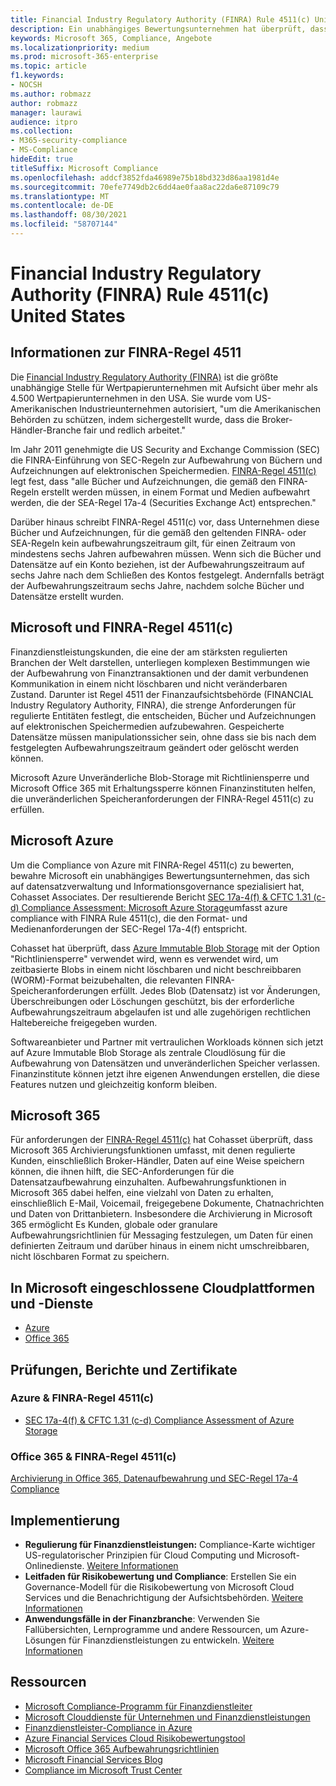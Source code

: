 ```yaml
---
title: Financial Industry Regulatory Authority (FINRA) Rule 4511(c) United States
description: Ein unabhängiges Bewertungsunternehmen hat überprüft, dass Azure und Office 365 Finanzunternehmen dabei helfen können, DIE FINRA-Regel 4511 für die Aufbewahrung von Datensätzen und unveränderliche Speicheranforderungen zu erfüllen.
keywords: Microsoft 365, Compliance, Angebote
ms.localizationpriority: medium
ms.prod: microsoft-365-enterprise
ms.topic: article
f1.keywords:
- NOCSH
ms.author: robmazz
author: robmazz
manager: laurawi
audience: itpro
ms.collection:
- M365-security-compliance
- MS-Compliance
hideEdit: true
titleSuffix: Microsoft Compliance
ms.openlocfilehash: addcf3852fda46989e75b18bd323d86aa1981d4e
ms.sourcegitcommit: 70efe7749db2c6dd4ae0faa8ac22da6e87109c79
ms.translationtype: MT
ms.contentlocale: de-DE
ms.lasthandoff: 08/30/2021
ms.locfileid: "58707144"
---
```

# <a name="financial-industry-regulatory-authority-finra-rule-4511c-united-states"></a>Financial Industry Regulatory Authority (FINRA) Rule 4511(c) United States

## <a name="about-finra-rule-4511"></a>Informationen zur FINRA-Regel 4511

Die [Financial Industry Regulatory Authority (FINRA)](https://www.finra.org/#/) ist die größte unabhängige Stelle für Wertpapierunternehmen mit Aufsicht über mehr als 4.500 Wertpapierunternehmen in den USA. Sie wurde vom US-Amerikanischen Industrieunternehmen autorisiert, "um die Amerikanischen Behörden zu schützen, indem sichergestellt wurde, dass die Broker-Händler-Branche fair und redlich arbeitet."

Im Jahr 2011 genehmigte die US Security and Exchange Commission (SEC) die FINRA-Einführung von SEC-Regeln zur Aufbewahrung von Büchern und Aufzeichnungen auf elektronischen Speichermedien. [FINRA-Regel 4511(c)](https://www.finra.org/sites/default/files/NoticeDocument/p123548.pdf) legt fest, dass "alle Bücher und Aufzeichnungen, die gemäß den FINRA-Regeln erstellt werden müssen, in einem Format und Medien aufbewahrt werden, die der SEA-Regel 17a-4 (Securities Exchange Act) entsprechen."

Darüber hinaus schreibt FINRA-Regel 4511(c) vor, dass Unternehmen diese Bücher und Aufzeichnungen, für die gemäß den geltenden FINRA- oder SEA-Regeln kein aufbewahrungszeitraum gilt, für einen Zeitraum von mindestens sechs Jahren aufbewahren müssen. Wenn sich die Bücher und Datensätze auf ein Konto beziehen, ist der Aufbewahrungszeitraum auf sechs Jahre nach dem Schließen des Kontos festgelegt. Andernfalls beträgt der Aufbewahrungszeitraum sechs Jahre, nachdem solche Bücher und Datensätze erstellt wurden.

## <a name="microsoft-and-finra-rule-4511c"></a>Microsoft und FINRA-Regel 4511(c)

Finanzdienstleistungskunden, die eine der am stärksten regulierten Branchen der Welt darstellen, unterliegen komplexen Bestimmungen wie der Aufbewahrung von Finanztransaktionen und der damit verbundenen Kommunikation in einem nicht löschbaren und nicht veränderbaren Zustand. Darunter ist Regel 4511 der Finanzaufsichtsbehörde (FINANCIAL Industry Regulatory Authority, FINRA), die strenge Anforderungen für regulierte Entitäten festlegt, die entscheiden, Bücher und Aufzeichnungen auf elektronischen Speichermedien aufzubewahren. Gespeicherte Datensätze müssen manipulationssicher sein, ohne dass sie bis nach dem festgelegten Aufbewahrungszeitraum geändert oder gelöscht werden können.

Microsoft Azure Unveränderliche Blob-Storage mit Richtliniensperre und Microsoft Office 365 mit Erhaltungssperre können Finanzinstituten helfen, die unveränderlichen Speicheranforderungen der FINRA-Regel 4511(c) zu erfüllen.

## <a name="microsoft-azure"></a>Microsoft Azure

Um die Compliance von Azure mit FINRA-Regel 4511(c) zu bewerten, bewahre Microsoft ein unabhängiges Bewertungsunternehmen, das sich auf datensatzverwaltung und Informationsgovernance spezialisiert hat, Cohasset Associates. Der resultierende Bericht [SEC 17a-4(f) & CFTC 1.31 (c-d) Compliance Assessment: Microsoft Azure Storage](https://azure.microsoft.com/resources/azure-immutable-storage-assessment-for-sec-17a-4f-by-cohasset/)umfasst azure compliance with FINRA Rule 4511(c), die den Format- und Medienanforderungen der SEC-Regel 17a-4(f) entspricht.

Cohasset hat überprüft, dass [Azure Immutable Blob Storage](/azure/storage/blobs/storage-blob-immutable-storage) mit der Option "Richtliniensperre" verwendet wird, wenn es verwendet wird, um zeitbasierte Blobs in einem nicht löschbaren und nicht beschreibbaren (WORM)-Format beizubehalten, die relevanten FINRA-Speicheranforderungen erfüllt. Jedes Blob (Datensatz) ist vor Änderungen, Überschreibungen oder Löschungen geschützt, bis der erforderliche Aufbewahrungszeitraum abgelaufen ist und alle zugehörigen rechtlichen Haltebereiche freigegeben wurden.

Softwareanbieter und Partner mit vertraulichen Workloads können sich jetzt auf Azure Immutable Blob Storage als zentrale Cloudlösung für die Aufbewahrung von Datensätzen und unveränderlichen Speicher verlassen. Finanzinstitute können jetzt ihre eigenen Anwendungen erstellen, die diese Features nutzen und gleichzeitig konform bleiben.

## <a name="microsoft-365"></a>Microsoft 365

Für anforderungen der [FINRA-Regel 4511(c)](/microsoft-365/compliance/retention-regulatory-requirements#sec-17a-4f-finra-4511c-and-cftc-131c-d) hat Cohasset überprüft, dass Microsoft 365 Archivierungsfunktionen umfasst, mit denen regulierte Kunden, einschließlich Broker-Händler, Daten auf eine Weise speichern können, die ihnen hilft, die SEC-Anforderungen für die Datensatzaufbewahrung einzuhalten. Aufbewahrungsfunktionen in Microsoft 365 dabei helfen, eine vielzahl von Daten zu erhalten, einschließlich E-Mail, Voicemail, freigegebene Dokumente, Chatnachrichten und Daten von Drittanbietern. Insbesondere die Archivierung in Microsoft 365 ermöglicht Es Kunden, globale oder granulare Aufbewahrungsrichtlinien für Messaging festzulegen, um Daten für einen definierten Zeitraum und darüber hinaus in einem nicht umschreibbaren, nicht löschbaren Format zu speichern.

## <a name="microsoft-in-scope-cloud-platforms--services"></a>In Microsoft eingeschlossene Cloudplattformen und -Dienste

- [Azure](https://gallery.technet.microsoft.com/Overview-of-Azure-c1be3942)
- [Office 365](https://aka.ms/Office365ComplianceOfferings)

## <a name="audits-reports-and-certificates"></a>Prüfungen, Berichte und Zertifikate

### <a name="azure--finra-rule-4511c"></a>Azure & FINRA-Regel 4511(c)

- [SEC 17a-4(f) & CFTC 1.31 (c-d) Compliance Assessment of Azure Storage](https://azure.microsoft.com/resources/azure-immutable-storage-assessment-for-sec-17a-4f-by-cohasset/)

### <a name="office-365--finra-rule-4511c"></a>Office 365 & FINRA-Regel 4511(c)

[Archivierung in Office 365, Datenaufbewahrung und SEC-Regel 17a-4 Compliance](https://www.microsoft.com/microsoft-365/blog/2015/11/10/office-365-exchange-online-archiving-now-meets-sec-rule-17a-4-requirements/)

## <a name="how-to-implement"></a>Implementierung

- **Regulierung für Finanzdienstleistungen:** Compliance-Karte wichtiger US-regulatorischer Prinzipien für Cloud Computing und Microsoft-Onlinedienste. [Weitere Informationen](https://servicetrust.microsoft.com/ViewPage/TrustDocuments?command=Download&downloadType=Document&downloadId=5b483567-00b0-4d86-96ae-ee887dadb61c&docTab=6d000410-c9e9-11e7-9a91-892aae8839ad_Compliance_Guides)
- **Leitfaden für Risikobewertung und Compliance**: Erstellen Sie ein Governance-Modell für die Risikobewertung von Microsoft Cloud Services und die Benachrichtigung der Aufsichtsbehörden. [Weitere Informationen](https://servicetrust.microsoft.com/ViewPage/TrustDocuments?command=Download&downloadType=Document&downloadId=edee9b14-3661-4a16-ba83-c35caf672bd7&docTab=6d000410-c9e9-11e7-9a91-892aae8839ad_FAQ_and_White_Papers)
- **Anwendungsfälle in der Finanzbranche**: Verwenden Sie Fallübersichten, Lernprogramme und andere Ressourcen, um Azure-Lösungen für Finanzdienstleistungen zu entwickeln. [Weitere Informationen](/azure/industry/financial/)

## <a name="resources"></a>Ressourcen

- [Microsoft Compliance-Programm für Finanzdienstleiter](https://download.microsoft.com/download/6/4/7/64707E3E-6D3E-45D0-8207-A0EA3201B4A6/Microsoft%20Cloud%20-%20Financial%20Services%20Compliance%20Program%20\(Print\).pdf)
- [Microsoft Clouddienste für Unternehmen und Finanzdienstleistungen](https://servicetrust.microsoft.com/viewpage/financialservicesoverview)
- [Finanzdienstleister-Compliance in Azure](https://azure.microsoft.com/resources/videos/azurecon-2015-financial-services-compliance-in-azure/)
- [Azure Financial Services Cloud Risikobewertungstool](https://servicetrust.microsoft.com/ViewPage/FFIECBlueprint?command=Download&downloadType=Document&downloadId=079a1973-711a-428f-9312-9ddd290cff7b&docTab=c726d5c0-2d1e-11e8-a485-57140ec19669_PaaS)
- [Microsoft Office 365 Aufbewahrungsrichtlinien](/office365/securitycompliance/retention-policies)
- [Microsoft Financial Services Blog](https://techcommunity.microsoft.com/t5/Financial-Services-Blog/bg-p/FinancialServicesBlog)
- [Compliance im Microsoft Trust Center](https://www.microsoft.com/trust-center/compliance/compliance-overview)
